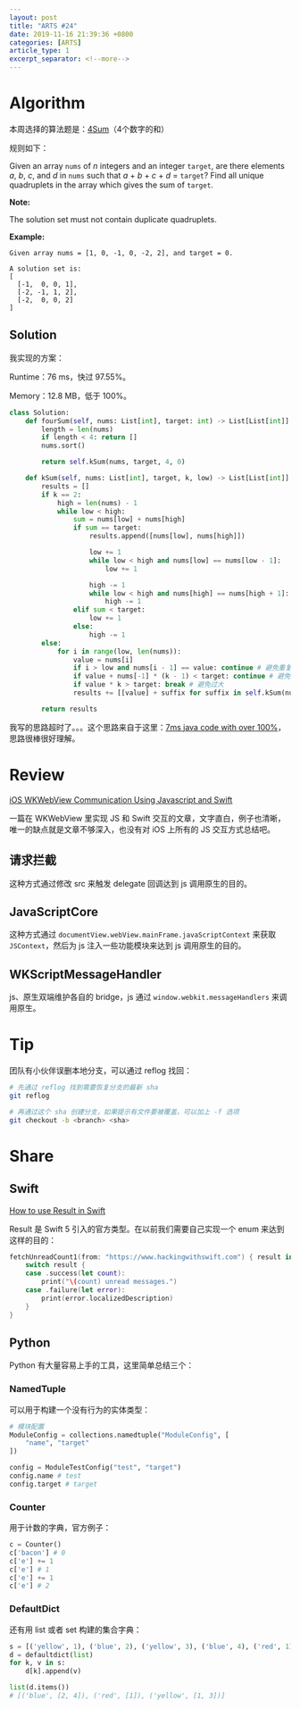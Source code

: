 ```yaml
---
layout: post
title: "ARTS #24"
date: 2019-11-16 21:39:36 +0800
categories: [ARTS]
article_type: 1
excerpt_separator: <!--more-->
---
```



# Algorithm

本周选择的算法题是：[4Sum](<https://leetcode.com/problems/4sum/>)（4个数字的和）

<!--more-->

规则如下：

Given an array `nums` of *n* integers and an integer `target`, are there elements *a*, *b*, *c*, and *d* in `nums` such that *a* + *b* + *c* + *d* = `target`? Find all unique quadruplets in the array which gives the sum of `target`.

**Note:**

The solution set must not contain duplicate quadruplets.

**Example:**

```
Given array nums = [1, 0, -1, 0, -2, 2], and target = 0.

A solution set is:
[
  [-1,  0, 0, 1],
  [-2, -1, 1, 2],
  [-2,  0, 0, 2]
]
```

## Solution

我实现的方案：

Runtime：76 ms，快过 97.55%。

Memory：12.8 MB，低于 100%。

```python
class Solution:
    def fourSum(self, nums: List[int], target: int) -> List[List[int]]:
        length = len(nums)
        if length < 4: return []
        nums.sort()

        return self.kSum(nums, target, 4, 0)

    def kSum(self, nums: List[int], target, k, low) -> List[List[int]]:
        results = []
        if k == 2:
            high = len(nums) - 1
            while low < high:
                sum = nums[low] + nums[high]
                if sum == target:
                    results.append([nums[low], nums[high]])

                    low += 1
                    while low < high and nums[low] == nums[low - 1]:
                        low += 1

                    high -= 1
                    while low < high and nums[high] == nums[high + 1]:
                        high -= 1
                elif sum < target:
                    low += 1
                else:
                    high -= 1
        else:
            for i in range(low, len(nums)):
                value = nums[i]
                if i > low and nums[i - 1] == value: continue # 避免重复
                if value + nums[-1] * (k - 1) < target: continue # 避免过小
                if value * k > target: break # 避免过大
                results += [[value] + suffix for suffix in self.kSum(nums, target - value, k - 1, i + 1)]

        return results
```

我写的思路超时了。。。这个思路来自于这里：[7ms java code with over 100%](https://leetcode.com/problems/4sum/discuss/8547/7ms-java-code-win-over-100)，思路很棒很好理解。


# Review

[iOS WKWebView Communication Using Javascript and Swift](https://medium.com/john-lewis-software-engineering/ios-wkwebview-communication-using-javascript-and-swift-ee077e0127eb)

一篇在 WKWebView 里实现 JS 和 Swift 交互的文章，文字直白，例子也清晰，唯一的缺点就是文章不够深入，也没有对 iOS 上所有的 JS 交互方式总结吧。

## 请求拦截

这种方式通过修改 src 来触发 delegate 回调达到 js 调用原生的目的。

## JavaScriptCore

这种方式通过 `documentView.webView.mainFrame.javaScriptContext` 来获取 `JSContext`，然后为 js 注入一些功能模块来达到 js 调用原生的目的。

## WKScriptMessageHandler

js、原生双端维护各自的 bridge，js 通过 `window.webkit.messageHandlers` 来调用原生。

# Tip

团队有小伙伴误删本地分支，可以通过 reflog 找回：

```bash
# 先通过 reflog 找到需要恢复分支的最新 sha
git reflog

# 再通过这个 sha 创建分支，如果提示有文件要被覆盖，可以加上 -f 选项
git checkout -b <branch> <sha>
```

# Share

## Swift

[How to use Result in Swift](https://www.hackingwithswift.com/articles/161/how-to-use-result-in-swift)

Result 是 Swift 5 引入的官方类型。在以前我们需要自己实现一个 enum 来达到这样的目的：

```swift
fetchUnreadCount1(from: "https://www.hackingwithswift.com") { result in
    switch result {
    case .success(let count):
        print("\(count) unread messages.")
    case .failure(let error):
        print(error.localizedDescription)
    }
}
```

## Python

Python 有大量容易上手的工具，这里简单总结三个：

### NamedTuple

可以用于构建一个没有行为的实体类型：

```python
# 模块配置
ModuleConfig = collections.namedtuple("ModuleConfig", [
    "name", "target"
])

config = ModuleTestConfig("test", "target")
config.name # test
config.target # target
```

### Counter

用于计数的字典，官方例子：

```python
c = Counter()
c['bacon'] # 0
c['e'] += 1
c['e'] # 1
c['e'] += 1
c['e'] # 2
```

### DefaultDict

还有用 list 或者 set 构建的集合字典：

```python
s = [('yellow', 1), ('blue', 2), ('yellow', 3), ('blue', 4), ('red', 1)]
d = defaultdict(list)
for k, v in s:
    d[k].append(v)

list(d.items())
# [('blue', [2, 4]), ('red', [1]), ('yellow', [1, 3])]
```
